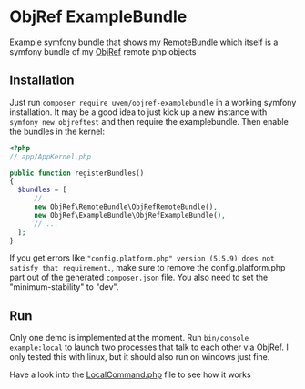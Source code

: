 # ObjRef ExampleBundle
Example symfony bundle that shows my [RemoteBundle](https://github.com/UweM/ObjRef-RemoteBundle) which
 itself is a symfony bundle of my [ObjRef](https://github.com/UweM/ObjRef) remote php objects

## Installation
Just run `composer require uwem/objref-examplebundle` in a working symfony installation.
It may be a good idea to just kick up a new instance with `symfony new objreftest` and then require the
examplebundle. Then enable the bundles in the kernel:
```php
<?php
// app/AppKernel.php

public function registerBundles()
{
  $bundles = [
      // ...
      new ObjRef\RemoteBundle\ObjRefRemoteBundle(),
      new ObjRef\ExampleBundle\ObjRefExampleBundle(),
      // ...
  ];
}
```

If you get errors like `"config.platform.php" version (5.5.9) does not satisfy that requirement.`,
make sure to remove the config.platform.php part out of the generated `composer.json` file. You also need
to set the "minimum-stability" to "dev".
## Run
Only one demo is implemented at the moment. Run `bin/console example:local` to launch two processes that
talk to each other via ObjRef. I only tested this with linux, but it should also run on windows just fine.

Have a look into the [LocalCommand.php](https://github.com/UweM/ObjRef-ExampleBundle/blob/master/Command/LocalCommand.php) file to see how it works

